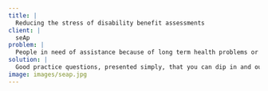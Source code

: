 ```yaml
---
title: |
  Reducing the stress of disability benefit assessments
client: |
  seAp
problem: |
  People in need of assistance because of long term health problems or disabilities often find the process of applying for PIP and ESA benefits confusing, overwhelming and frustrating. We wanted to remove some of that pain.
solution: |
  Good practice questions, presented simply, that you can dip in and out of when you feel able helps some of the people seAp work with feel more prepared for assessments. That means seAp staff have more time to offer other support.
image: images/seap.jpg
---
```

